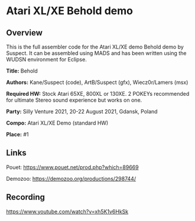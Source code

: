# Atari XL/XE Behold demo

## Overview

This is the full assembler code for the Atari XL/XE demo Behold demo by Suspect.
It can be assembled using MADS and has been written using the WUDSN environment for Eclipse.

**Title:**            Behold

**Authors:**           Kane/Suspect (code), ArtB/Suspect (gfx), Wiecz0r/Lamers (msx)

**Required HW:**       Stock Atari 65XE, 800XL or 130XE. 2 POKEYs recommended for ultimate Stereo sound experience but works on one.

**Party:**             Silly Venture 2021, 20-22 August 2021, Gdansk, Poland

**Compo:**             Atari XL/XE Demo (standard HW)

**Place:**             #1


## Links

Pouet:
https://www.pouet.net/prod.php?which=89669

Demozoo:
https://demozoo.org/productions/298744/

## Recording

https://www.youtube.com/watch?v=xh5K1v6HkSk

